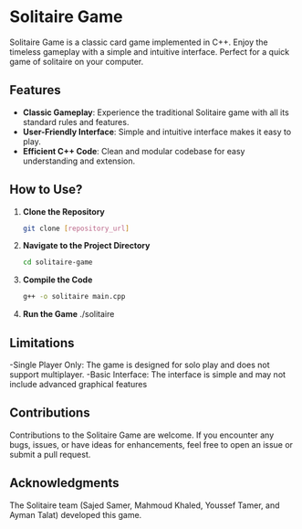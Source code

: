# Solitaire Game
Solitaire Game is a classic card game implemented in C++. Enjoy the timeless gameplay with a simple and intuitive interface. Perfect for a quick game of solitaire on your computer.

## Features
- **Classic Gameplay**: Experience the traditional Solitaire game with all its standard rules and features.
- **User-Friendly Interface**: Simple and intuitive interface makes it easy to play.
- **Efficient C++ Code**: Clean and modular codebase for easy understanding and extension.

## How to Use?

1. **Clone the Repository**
   ```bash
   git clone [repository_url]
2. **Navigate to the Project Directory**
    ```bash
   cd solitaire-game
    
3. **Compile the Code**
    ```bash
   g++ -o solitaire main.cpp

4. **Run the Game**
  ./solitaire

## Limitations
-Single Player Only: The game is designed for solo play and does not support multiplayer.
-Basic Interface: The interface is simple and may not include advanced graphical features

## Contributions
Contributions to the Solitaire Game are welcome. If you encounter any bugs, issues, or have ideas for enhancements, feel free to open an issue or submit a pull request.

## Acknowledgments
The Solitaire team (Sajed Samer, Mahmoud Khaled, Youssef Tamer, and Ayman Talat) developed this game.


